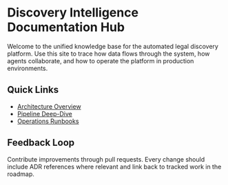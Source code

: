 # Discovery Intelligence Documentation Hub

Welcome to the unified knowledge base for the automated legal discovery platform. Use this site to trace how data flows through the system, how agents collaborate, and how to operate the platform in production environments.

## Quick Links
- [Architecture Overview](architecture/overview.md)
- [Pipeline Deep-Dive](architecture/pipelines.md)
- [Operations Runbooks](operations/runbooks.md)

## Feedback Loop
Contribute improvements through pull requests. Every change should include ADR references where relevant and link back to tracked work in the roadmap.
